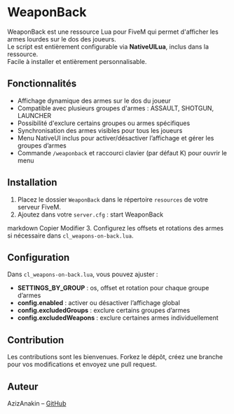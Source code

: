 WeaponBack
===========

WeaponBack est une ressource Lua pour FiveM qui permet d'afficher les armes lourdes sur le dos des joueurs.  
Le script est entièrement configurable via **NativeUILua**, inclus dans la ressource.  
Facile à installer et entièrement personnalisable.

Fonctionnalités
---------------
- Affichage dynamique des armes sur le dos du joueur
- Compatible avec plusieurs groupes d'armes : ASSAULT, SHOTGUN, LAUNCHER
- Possibilité d'exclure certains groupes ou armes spécifiques
- Synchronisation des armes visibles pour tous les joueurs
- Menu NativeUI inclus pour activer/désactiver l’affichage et gérer les groupes d’armes
- Commande `/weaponback` et raccourci clavier (par défaut K) pour ouvrir le menu

Installation
------------
1. Placez le dossier `WeaponBack` dans le répertoire `resources` de votre serveur FiveM.
2. Ajoutez dans votre `server.cfg` :
start WeaponBack

markdown
Copier
Modifier
3. Configurez les offsets et rotations des armes si nécessaire dans `cl_weapons-on-back.lua`.

Configuration
-------------
Dans `cl_weapons-on-back.lua`, vous pouvez ajuster :

- **SETTINGS_BY_GROUP** : os, offset et rotation pour chaque groupe d’armes
- **config.enabled** : activer ou désactiver l’affichage global
- **config.excludedGroups** : exclure certains groupes d’armes
- **config.excludedWeapons** : exclure certaines armes individuellement

Contribution
------------
Les contributions sont les bienvenues. Forkez le dépôt, créez une branche pour vos modifications et envoyez une pull request.

Auteur
------
AzizAnakin – [GitHub](https://github.com/AzizAnakin/Weaponback---Fivem---Standalone)
